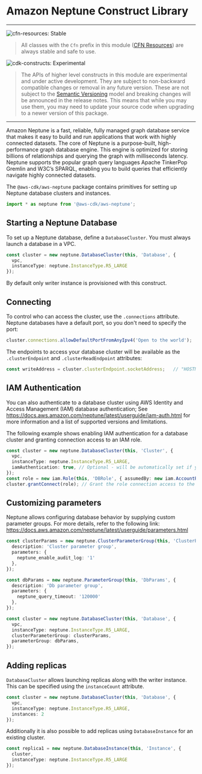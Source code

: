 # Amazon Neptune Construct Library
<!--BEGIN STABILITY BANNER-->

---

![cfn-resources: Stable](https://img.shields.io/badge/cfn--resources-stable-success.svg?style=for-the-badge)

> All classes with the `Cfn` prefix in this module ([CFN Resources]) are always stable and safe to use.
>
> [CFN Resources]: https://docs.aws.amazon.com/cdk/latest/guide/constructs.html#constructs_lib

![cdk-constructs: Experimental](https://img.shields.io/badge/cdk--constructs-experimental-important.svg?style=for-the-badge)

> The APIs of higher level constructs in this module are experimental and under active development.
> They are subject to non-backward compatible changes or removal in any future version. These are
> not subject to the [Semantic Versioning](https://semver.org/) model and breaking changes will be
> announced in the release notes. This means that while you may use them, you may need to update
> your source code when upgrading to a newer version of this package.

---

<!--END STABILITY BANNER-->

Amazon Neptune is a fast, reliable, fully managed graph database service that makes it easy to build and run applications that work with highly connected datasets. The core of Neptune is a purpose-built, high-performance graph database engine. This engine is optimized for storing billions of relationships and querying the graph with milliseconds latency. Neptune supports the popular graph query languages Apache TinkerPop Gremlin and W3C’s SPARQL, enabling you to build queries that efficiently navigate highly connected datasets.

The `@aws-cdk/aws-neptune` package contains primitives for setting up Neptune database clusters and instances.

```ts nofixture
import * as neptune from '@aws-cdk/aws-neptune';
```

## Starting a Neptune Database

To set up a Neptune database, define a `DatabaseCluster`. You must always launch a database in a VPC.

```ts
const cluster = new neptune.DatabaseCluster(this, 'Database', {
  vpc,
  instanceType: neptune.InstanceType.R5_LARGE
});
```

By default only writer instance is provisioned with this construct.

## Connecting

To control who can access the cluster, use the `.connections` attribute. Neptune databases have a default port, so
you don't need to specify the port:

```ts fixture=with-cluster
cluster.connections.allowDefaultPortFromAnyIpv4('Open to the world');
```

The endpoints to access your database cluster will be available as the `.clusterEndpoint` and `.clusterReadEndpoint`
attributes:

```ts fixture=with-cluster
const writeAddress = cluster.clusterEndpoint.socketAddress;   // "HOSTNAME:PORT"
```

## IAM Authentication

You can also authenticate to a database cluster using AWS Identity and Access Management (IAM) database authentication;
See <https://docs.aws.amazon.com/neptune/latest/userguide/iam-auth.html> for more information and a list of supported
versions and limitations.

The following example shows enabling IAM authentication for a database cluster and granting connection access to an IAM role.

```ts
const cluster = new neptune.DatabaseCluster(this, 'Cluster', {
  vpc,
  instanceType: neptune.InstanceType.R5_LARGE,
  iamAuthentication: true, // Optional - will be automatically set if you call grantConnect().
});
const role = new iam.Role(this, 'DBRole', { assumedBy: new iam.AccountPrincipal(this.account) });
cluster.grantConnect(role); // Grant the role connection access to the DB.
```

## Customizing parameters

Neptune allows configuring database behavior by supplying custom parameter groups.  For more details, refer to the
following link: <https://docs.aws.amazon.com/neptune/latest/userguide/parameters.html>

```ts
const clusterParams = new neptune.ClusterParameterGroup(this, 'ClusterParams', {
  description: 'Cluster parameter group',
  parameters: {
    neptune_enable_audit_log: '1'
  },
});

const dbParams = new neptune.ParameterGroup(this, 'DbParams', {
  description: 'Db parameter group',
  parameters: {
    neptune_query_timeout: '120000'
  },
});

const cluster = new neptune.DatabaseCluster(this, 'Database', {
  vpc,
  instanceType: neptune.InstanceType.R5_LARGE,
  clusterParameterGroup: clusterParams,
  parameterGroup: dbParams,
});
```

## Adding replicas

`DatabaseCluster` allows launching replicas along with the writer instance. This can be specified using the `instanceCount`
attribute.

```ts
const cluster = new neptune.DatabaseCluster(this, 'Database', {
  vpc,
  instanceType: neptune.InstanceType.R5_LARGE,
  instances: 2
});
```

Additionally it is also possible to add replicas using `DatabaseInstance` for an existing cluster.

```ts fixture=with-cluster
const replica1 = new neptune.DatabaseInstance(this, 'Instance', {
  cluster,
  instanceType: neptune.InstanceType.R5_LARGE
});
```

